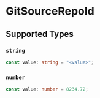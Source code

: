 # GitSourceRepoId


## Supported Types

### `string`

```typescript
const value: string = "<value>";
```

### `number`

```typescript
const value: number = 8234.72;
```

